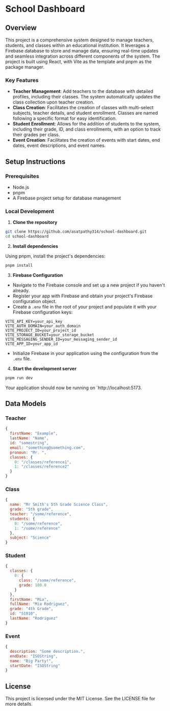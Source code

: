 # School Dashboard

## Overview

This project is a comprehensive system designed to manage teachers, students, and classes within an educational institution. It leverages a Firebase database to store and manage data, ensuring real-time updates and seamless integration across different components of the system. The project is built using React, with Vite as the template and pnpm as the package manager.

### Key Features

- **Teacher Management**: Add teachers to the database with detailed profiles, including their classes. The system automatically updates the class collection upon teacher creation.
- **Class Creation**: Facilitates the creation of classes with multi-select subjects, teacher details, and student enrollment. Classes are named following a specific format for easy identification.
- **Student Enrollment**: Allows for the addition of students to the system, including their grade, ID, and class enrollments, with an option to track their grades per class.
- **Event Creation**: Facilitates the creation of events with start dates, end dates, event descriptions, and event names.

## Setup Instructions

### Prerequisites

- Node.js
- pnpm
- A Firebase project setup for database management

### Local Development

1. **Clone the repository**

```bash
git clone https://github.com/asatpathy314/school-dashboard.git
cd school-dashboard
```

2. **Install dependencies**

Using pnpm, install the project's dependencies:

```bash
pnpm install
```

3. **Firebase Configuration**

- Navigate to the Firebase console and set up a new project if you haven't already.
- Register your app with Firebase and obtain your project's Firebase configuration object.
- Create a `.env` file in the root of your project and populate it with your Firebase configuration keys:

```plaintext
VITE_API_KEY=your_api_key
VITE_AUTH_DOMAIN=your_auth_domain
VITE_PROJECT_ID=your_project_id
VITE_STORAGE_BUCKET=your_storage_bucket
VITE_MESSAGING_SENDER_ID=your_messaging_sender_id
VITE_APP_ID=your_app_id
```

- Initialize Firebase in your application using the configuration from the `.env` file.

4. **Start the development server**

```bash
pnpm run dev
```

Your application should now be running on `http://localhost:5173.

## Data Models

### Teacher

```javascript
{
  firstName: "Example",
  lastName: "Name",
  id: "somestring",
  email: "something@something.com",
  pronoun: "Mr. ",
  classes: {
    0: "/classes/reference1",
    1: "/classes/reference2"
  }
}
```

### Class

```javascript
{
  name: "Mr Smith's 5th Grade Science Class",
  grade: "5th grade",
  teacher: "/some/reference",
  students: {
    0: "/some/reference",
    1: "/some/reference"
  },
  subject: "Science"
}
```

### Student

```javascript
{
  classes: {
    0: {
      class: "/some/reference",
      grade: 100.0
    }
  },
  firstName: "Mia",
  fullName: "Mia Rodriguez",
  grade: "4th Grade",
  id: "S1010",
  lastName: "Rodriguez"
}
```

### Event

```javascript
{
  description: "Some description.",
  endDate: "ISOString",
  name: "Big Party!",
  startDate: "ISOString"
}
```

## License

This project is licensed under the MIT License. See the LICENSE file for more details.
